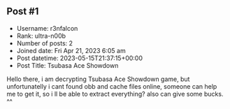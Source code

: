## Post #1
- Username: r3nfalcon
- Rank: ultra-n00b
- Number of posts: 2
- Joined date: Fri Apr 21, 2023 6:05 am
- Post datetime: 2023-05-15T21:37:15+00:00
- Post Title: Tsubasa Ace Showdown

Hello there, i am decrypting Tsubasa Ace Showdown game, but unfortunatelly i cant found obb and cache files online, someone can help me to get it, so i ll be able to extract everything? also can give some bucks. ^^
